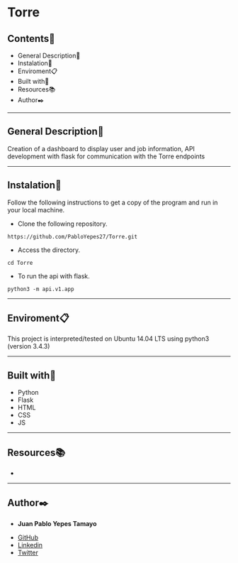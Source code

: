 # Torre


## Contents:open_file_folder:
 
- General Description:newspaper:
- Instalation:wrench:
- Enviroment:clipboard:
- Built with:hammer:
- Resources:books:
- Author:black_nib:
 
---
 
## General Description:newspaper:
 
Creation of a dashboard to display user and job information, API development with flask for communication with the Torre endpoints

---

 
## Instalation:wrench:
 
Follow the following instructions to get a copy of the program and run in your local machine.
 
* Clone the following repository.
```
https://github.com/PabloYepes27/Torre.git
```
 
* Access the directory.
```
cd Torre
```

* To run the api with flask.
```
python3 -m api.v1.app
```

---
 
## Enviroment:clipboard:

This project is interpreted/tested on Ubuntu 14.04 LTS using python3 (version 3.4.3)
 
---
 
## Built with:hammer:

* Python
* Flask
* HTML
* CSS
* JS
 
---
 
## Resources:books:
 

* []()

 
---
 
## Author:black_nib:
 
* **Juan Pablo Yepes Tamayo**
 - [GitHub](https://github.com/PabloYepes27)
 - [Linkedin](https://www.linkedin.com/in/pablo-yepes-120495)
 - [Twitter](https://twitter.com/pabloyepes27)